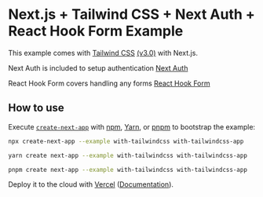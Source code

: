 # Next.js + Tailwind CSS + Next Auth + React Hook Form Example

This example comes with [Tailwind CSS](https://tailwindcss.com/) [(v3.0)](https://tailwindcss.com/blog/tailwindcss-v3) with Next.js. 

Next Auth is included to setup authentication [Next Auth](https://next-auth.js.org/)

React Hook Form covers handling any forms [React Hook Form](https://react-hook-form.com/)

## How to use

Execute [`create-next-app`](https://github.com/vercel/next.js/tree/canary/packages/create-next-app) with [npm](https://docs.npmjs.com/cli/init), [Yarn](https://yarnpkg.com/lang/en/docs/cli/create/), or [pnpm](https://pnpm.io) to bootstrap the example:

```bash
npx create-next-app --example with-tailwindcss with-tailwindcss-app
```

```bash
yarn create next-app --example with-tailwindcss with-tailwindcss-app
```

```bash
pnpm create next-app --example with-tailwindcss with-tailwindcss-app
```

Deploy it to the cloud with [Vercel](https://vercel.com/new?utm_source=github&utm_medium=readme&utm_campaign=next-example) ([Documentation](https://nextjs.org/docs/deployment)).
